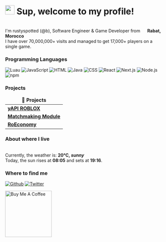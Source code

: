 <h1><img src="https://emojis.slackmojis.com/emojis/images/1531849430/4246/blob-sunglasses.gif?1531849430" width="30"/> Sup, welcome to my profile!</h1>


</br> I'm rustyspotted (@b), Software Engineer & Game Developer from <img src="https://upload.wikimedia.org/wikipedia/commons/2/2c/Flag_of_Morocco.svg" width="15"/> <b>Rabat, Morocco</b>
<br/> I have over 70,000,000+ visits and managed to get 17,000+ players on a single game. </br>
<h3>Programming Languages</h3>
<p>
  <img alt="Luau" src="https://img.shields.io/badge/-Luau-007ACC?style=flat-square&logo=lua&logoColor=white" />
  <img alt="JavaScript" src="https://img.shields.io/badge/-JavaScript-F7DF1E?style=flat-square&logo=javascript&logoColor=black" />
  <img alt="HTML" src="https://img.shields.io/badge/-HTML5-E34F26?style=flat-square&logo=html&logoColor=white" />
  <img alt="Java" src="https://img.shields.io/badge/-Java-007396?style=flat-square&logo=java&logoColor=white" />
  <img alt="CSS" src="https://img.shields.io/badge/-CSS3-1572B6?style=flat-square&logo=css3&logoColor=white" />
  <img alt="React" src="https://img.shields.io/badge/-React-61DAFB?style=flat-square&logo=react&logoColor=black" />
  <img alt="Next.js" src="https://img.shields.io/badge/-Next.js-000000?style=flat-square&logo=next.js&logoColor=white" />
  <img alt="Node.js" src="https://img.shields.io/badge/-Node.js-43853D?style=flat-square&logo=node.js&logoColor=white" />
  <img alt="npm" src="https://img.shields.io/badge/-npm-CB3837?style=flat-square&logo=npm&logoColor=white" />
</p>
<h3>Projects</h3>
<table>
  <thead align="center">
    <tr border: none;>
      <td><b>🎁 Projects</b></td>
    </tr>
  </thead>
  <tbody>
    <tr>
      <td><a href="https://github.com/rustyspottedcatt/yAPI-roblox"><b>yAPI ROBLOX</b></a></td>
    </tr>
      <td><a href="https://github.com/rustyspottedcatt/matchmakingmodule"><b>Matchmaking Module</b></a></td>
    </tr>
    <tr>
      <td><a href="https://github.com/rustyspottedcatt/RoEconomy"><b>RoEconomy</b></a></td>
    </tr>
  </tbody>
</table>
<h3>About where I live</h3>
<br/>Currently, the weather is: <b> 20°C, <i>sunny</i></b></br>Today, the sun rises at <b>08:05</b> and sets at <b>19:16</b>.
<h3>Where to find me</h3>
<p><a href="https://github.com/rustyspottedcatt" target="_blank"><img alt="Github" src="https://img.shields.io/badge/GitHub-%2312100E.svg?&style=for-the-badge&logo=Github&logoColor=white" /></a> <a href="https://twitter.com/zzen_a" target="_blank"><img alt="Twitter" src="https://img.shields.io/badge/twitter-%231DA1F2.svg?&style=for-the-badge&logo=twitter&logoColor=white" /></a>
</p>
<a href="https://www.buymeacoffee.com/rustyspotted" target="_blank"><img src="https://cdn.buymeacoffee.com/buttons/v2/default-red.png" alt="Buy Me A Coffee" width="150" ></a>
